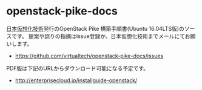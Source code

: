 # openstack-pike-docs
[日本仮想化技術](https://virtualtech.jp)発行のOpenStack Pike 構築手順書(Ubuntu 16.04LTS版)のソースです。
提案や誤りの指摘はIssue登録か、日本仮想化技術までメールにてお願いします。

- <https://github.com/virtualtech/openstack-pike-docs/issues>

PDF版は下記のURLからダウンロード可能になる予定です。

- <http://enterprisecloud.jp/installguide-openstack/>
